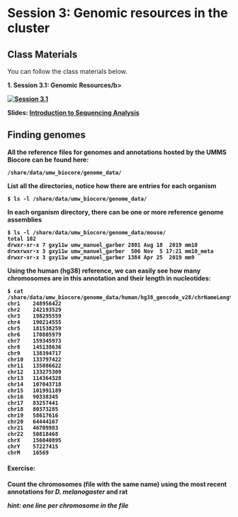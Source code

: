 # Session 3: Genomic resources in the cluster

## Class Materials

You can follow the class materials below.

<b>1. Session 3.1: Genomic Resources/b><br />

<div align="left">
  <a href="https://www.youtube.com/watch?v=npREJXTlJPM"><img src="https://img.youtube.com/vi/npREJXTlJPM/0.jpg" alt="Session 3.1"></a>
</div>

Slides: [Introduction to Sequencing Analysis](Session3.1_sequencing_introduction.pptx)

## Finding genomes

All the reference files for **genomes** and **annotations** hosted by the UMMS Biocore can be found here:

```
/share/data/umw_biocore/genome_data/
```

List all the directories, notice how there are entries for each organism

```
$ ls -l /share/data/umw_biocore/genome_data/
```

In each organism directory, there can be one or more reference genome assemblies

```
$ ls -l /share/data/umw_biocore/genome_data/mouse/
total 102
drwxr-xr-x 7 gxy11w umw_manuel_garber 2801 Aug 18  2019 mm10
drwxrwxr-x 3 gxy11w umw_manuel_garber  506 Nov  5 17:21 mm10_meta
drwxr-xr-x 3 gxy11w umw_manuel_garber 1384 Apr 25  2019 mm9
```

Using the human (hg38) reference, we can easily see how many chromosomes are in this annotation and their length in nucleotides:

```
$ cat /share/data/umw_biocore/genome_data/human/hg38_gencode_v28/chrNameLength.txt
chr1	248956422
chr2	242193529
chr3	198295559
chr4	190214555
chr5	181538259
chr6	170805979
chr7	159345973
chr8	145138636
chr9	138394717
chr10	133797422
chr11	135086622
chr12	133275309
chr13	114364328
chr14	107043718
chr15	101991189
chr16	90338345
chr17	83257441
chr18	80373285
chr19	58617616
chr20	64444167
chr21	46709983
chr22	50818468
chrX	156040895
chrY	57227415
chrM	16569
```

#### Exercise:

Count the chromosomes (file with the same name) using the most recent annotations for _D. melanogaster_ and rat

_hint: one line per chromosome in the file_
